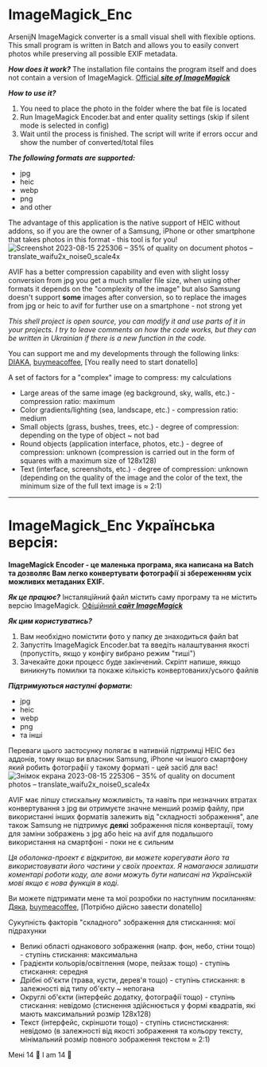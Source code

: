# ImageMagick_Enc
ArsenijN ImageMagick converter is a small visual shell with flexible options.
This small program is written in Batch and allows you to easily convert photos while preserving all possible EXIF metadata.

***How does it work?***
The installation file contains the program itself and does not contain a version of ImageMagick. [Official ***site of ImageMagick***](https://imagemagick.org/index.php)

***How to use it?***
1. You need to place the photo in the folder where the bat file is located
2. Run ImageMagick Encoder.bat and enter quality settings (skip if silent mode is selected in config)
3. Wait until the process is finished. The script will write if errors occur and show the number of converted/total files

***The following formats are supported:***
- jpg
- heic
- webp
- png
- and other

The advantage of this application is the native support of HEIC without addons, so if you are the owner of a Samsung, iPhone or other smartphone that takes photos in this format - this tool is for you!
![Screenshot 2023-08-15 225306 – 35% of quality on document photos – translate_waifu2x_noise0_scale4x](https://github.com/ArsenijN/ImageMagick_Enc/assets/67965122/af546f96-5505-4e9d-954f-1b201367cb89)


AVIF has a better compression capability and even with slight lossy conversion from jpg you get a much smaller file size, when using other formats it depends on the "complexity of the image" but also Samsung doesn't support **some** images after conversion, so to replace the images from jpg or heic to avif for further use on a smartphone - not strong yet


*This shell project is open source, you can modify it and use parts of it in your projects. I try to leave comments on how the code works, but they can be written in Ukrainian if there is a new function in the code.*

You can support me and my developments through the following links:
[DIAKA](https://arsenij-mine.diaka.ua/donate),
[buymeacoffee](https://www.buymeacoffee.com/arsenijnocQ),
[You really need to start donatello]

A set of factors for a "complex" image to compress: my calculations
   - Large areas of the same image (eg background, sky, walls, etc.) - compression ratio: maximum
   - Color gradients/lighting (sea, landscape, etc.) - compression ratio: medium
   - Small objects (grass, bushes, trees, etc.) - degree of compression: depending on the type of object ~ not bad
   - Round objects (application interface, photos, etc.) - degree of compression: unknown (compression is carried out in the form of squares with a maximum size of 128x128)
   - Text (interface, screenshots, etc.) - degree of compression: unknown (depending on the quality of the image and the color of the text, the minimum size of the full text image is ≈ 2:1)

***

# ImageMagick_Enc Українська версія:
**ImageMagick Encoder - це маленька програма, яка написана на Batch та дозволяє Вам легко конвертувати фотографії зі збереженням усіх можливих метаданих EXIF.**

***Як це працює?***
Інсталяційний файл містить саму програму та не містить версію ImageMagick. [Офіційний ***сайт ImageMagick***](https://imagemagick.org/index.php)

***Як цим користуватись?***
1. Вам необхідно помістити фото у папку де знаходиться файл bat
2. Запустіть ImageMagick Encoder.bat та введіть налаштування якості (пропустіть, якщо у конфігу вибрано режим "тиші")
3. Зачекайте доки процесс буде закінчений. Скріпт напише, яякщо виникнуть помилки та покаже кількість конвертованих/усього файлів

***Підтримуються наступні формати:***
- jpg
- heic
- webp
- png
- та інші

Переваги цього застосунку полягає в нативній підтримці HEIC без аддонів, тому якщо ви власник Samsung, iPhone чи іншого смартфону який робить фотографії у такому форматі - цей засіб для вас!
![Знімок екрана 2023-08-15 225306 – 35% of quality on document photos – translate_waifu2x_noise0_scale4x](https://github.com/ArsenijN/ImageMagick_Enc/assets/67965122/af546f96-5505-4e9d-954f-1b201367cb89)


AVIF має ліпшу стискальну можливість, та навіть при незначних втратах конвертування з jpg ви отримуєте значне менший розмір файлу, при використанні інших форматів залежить від "складності зображення", але також Samsung не підтримує **деякі** зображення після конвертації, тому для заміни зображень з jpg або heic на avif для подальшого використання на смартфоні - поки не є сильним


*Ця оболонка-проект є відкритою, ви можете корегувати його та використовувати його частини у своїх проектах. Я намагаюся залишати коментарі роботи коду, але вони можуть бути написані на Українській мові якщо є нова функція в коді.*

Ви можете підтримати мене та мої розробки по наступним посиланням:
[Дяка](https://arsenij-mine.diaka.ua/donate),
[buymeacoffee](https://www.buymeacoffee.com/arsenijnocQ),
[Потрібно дійсно завести donatello]

Сукупність факторів "складного" зображення для стисканння: мої підрахунки
  - Великі області однакового зображення (напр. фон, небо, стіни тощо) - ступінь стискання: максимальна
  - Градієнти кольорів/освітлення (море, пейзаж тощо) - ступінь стискання: середня
  - Дрібні об'єкти (трава, кусти, дерев'я тощо) - ступінь стискання: в залежності від типу об'єкту ~ непогана
  - Округлі об'єкти (інтерфейс додатку, фотографії тощо) - ступінь стискання: невідомо (стиснення здійснюється у формі квадратів, які мають максимальний розмір 128x128)
  - Текст (інтерфейс, скріншоти тощо) - ступінь стиснстискання: невідомо (в залежності від якості зображення та кольору тексту, мінімальний розмір повного зображення текстом ≈ 2:1)











Мені 14 🥳
I am 14 🥳
